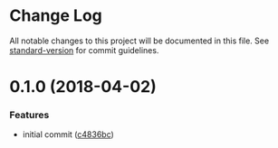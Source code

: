 # Change Log

All notable changes to this project will be documented in this file. See [standard-version](https://github.com/conventional-changelog/standard-version) for commit guidelines.

<a name="0.1.0"></a>
# 0.1.0 (2018-04-02)


### Features

* initial commit ([c4836bc](https://github.com/MartinJohns/vscode-inline-types/commit/c4836bc))
